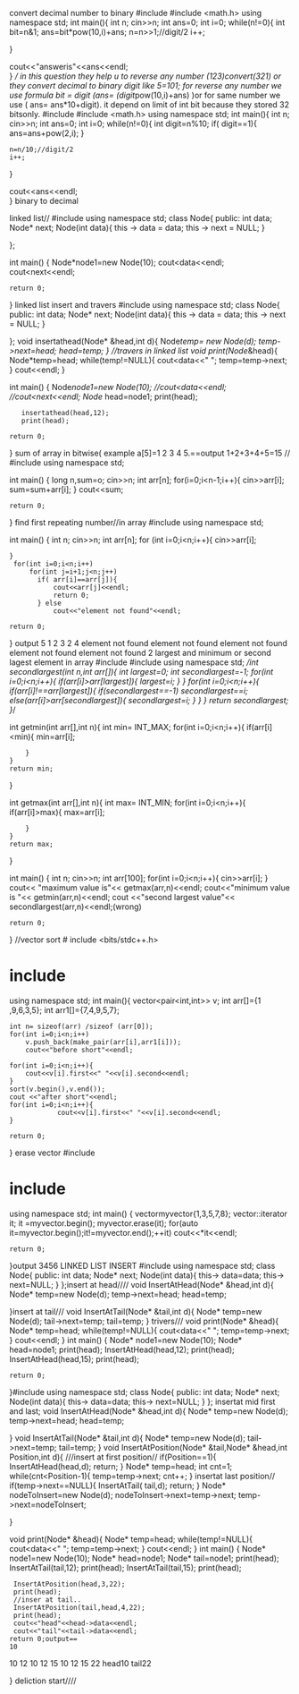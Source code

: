 convert decimal number to binary
#include <iostream>
#include <math.h>
using namespace std;
int main(){
	int n;
cin>>n;
int ans=0;
int i=0;
while(n!=0){
	int bit=n&1;
	ans=bit*pow(10,i)+ans;
	n=n>>1;//digit/2
	i++;
	
}

cout<<"answeris"<<ans<<endl;	
}
 */ in this question they help u to reverse any number  (123)convert(321)
 or they convert decimal to binary digit like 5=101; for reverse any number 
 we use formula bit = digit (ans= (digit*pow(10,i)+ans) )or for same number
 we use ( ans= ans*10+digit).
it depend on limit of int bit because they stored 32 bitsonly.
  #include <iostream>
#include <math.h>
using namespace std;
int main(){
	int n;
cin>>n;
int ans=0;
int i=0;
while(n!=0){
	int digit=n%10;
	if( digit==1){
		ans=ans+pow(2,i);
	}
	
	n=n/10;//digit/2
	i++;
	
}

cout<<ans<<endl;	
} binary to decimal
 
linked list//
	#include <iostream> 
using namespace std; 
 class Node{
    public:
    int data;
    Node* next;
  Node(int data){
      this -> data = data;
      this -> next = NULL;
  }
    
};

int main() {
     Node*node1=new Node(10);
     cout<<node1->data<<endl;
     cout<<node1->next<<endl;

    return 0;
}
linked list insert and travers
	#include <iostream> 
using namespace std; 
 class Node{
    public:
    int data;
    Node* next;
  Node(int data){
      this -> data = data;
      this -> next = NULL;
  }
    
};
 void insertathead(Node* &head,int d){
     Node*temp= new Node(d);
     temp->next=head;
     head=temp;
 } 
 //travers in linked list
 void print(Node*&head){
     Node*temp=head;
     while(temp!=NULL){
         cout<<temp->data<<" ";
         temp=temp->next;
     } 
     cout<<endl;
 }
      
int main() {
     Node*node1=new Node(10);
     //cout<<node1->data<<endl;
     //cout<<node1->next<<endl;
       Node* head=node1;
       print(head);
       
       insertathead(head,12);
       print(head);

    return 0;
} sum of array in bitwise( example a[5]=1 2 3 4 5.==output 1+2+3+4+5=15 //
	#include <iostream> 
using namespace std;

int main() {
    long n,sum=o;
    cin>>n;
    int arr[n];
    for(i=0;i<n-1;i++){
        cin>>arr[i];
        sum=sum+arr[i];
    } 
    cout<<sum;

    return 0;
 } 
	find first repeating number//in array
	#include <iostream> 
using namespace std;

int main() {
    int n;
    cin>>n;
    int arr[n];
    for (int i=0;i<n;i++){
          cin>>arr[i];
        
    } 
     for(int i=0;i<n;i++)
         for(int j=i+1;j<n;j++)
           if( arr[i]==arr[j]){
               cout<<arr[j]<<endl;
               return 0;
           } else
               cout<<"element not found"<<endl;
           
    return 0;
} output 5 
1 2 3 2 4
element not found
element not found
element not found
element not found
element not found
2
	largest and minimum or second lagest element in array
	#include <iostream>
#include <climits>
using namespace std;
  */int secondlargest(int n,int arr[]){
      int largest=0;
      int secondlargest=-1;
      for(int i=0;i<n;i++){
          if(arr[i]>arr[largest]){
              largest=i;
          }
      }
      for(int i=0;i<n;i++){
          if(arr[i]!==arr[largest]){
              if(secondlargest==-1)
               secondlargest==i;
               else(arr[i]>arr[secondlargest]){
                   secondlargest=i;
               }
          }
      }
      return secondlargest;
  }*/
  
   int getmin(int arr[],int n){
    int min= INT_MAX;
    for(int i=0;i<n;i++){
        if(arr[i]<min){
            min=arr[i];
            
        }
    }
    return min;
}

int getmax(int arr[],int n){
    int max= INT_MIN;
    for(int i=0;i<n;i++){
        if(arr[i]>max){
            max=arr[i];
            
        }
    }
    return max;
}

int main() {
    int n;
    cin>>n;
    int arr[100];
    for(int i=0;i<n;i++){
        cin>>arr[i];
    } 
    cout<< "maximum value is"<< getmax(arr,n)<<endl;
    cout<<"minimum value is "<< getmin(arr,n)<<endl;
    cout <<"second largest value"<< secondlargest(arr,n)<<endl;(wrong)        

    return 0;
}
	//vector sort
	# include <bits/stdc++.h>
# include <vector>
using namespace std;
int main(){
    vector<pair<int,int>> v;
    int arr[]={1 ,9,6,3,5};
    int arr1[]={7,4,9,5,7};
    
    int n= sizeof(arr) /sizeof (arr[0]);
    for(int i=0;i<n;i++)
        v.push_back(make_pair(arr[i],arr1[i]));
        cout<<"before short"<<endl;
    
    for(int i=0;i<n;i++){
        cout<<v[i].first<<" "<<v[i].second<<endl;
    }
    sort(v.begin(),v.end());
    cout <<"after short"<<endl;
    for(int i=0;i<n;i++){
                cout<<v[i].first<<" "<<v[i].second<<endl;
    }
    
    return 0;
}
erase vector
#include <iostream>
# include <vector>
using namespace std;
int main() {
      vector<int>myvector{1,3,5,7,8};
      vector<int>::iterator it;
      it =myvector.begin();
      myvector.erase(it);
      for(auto it=myvector.begin();it!=myvector.end();++it)
          cout<<*it<<endl;
      

    return 0;
}output  3456
	LINKED LIST INSERT
	#include <iostream>
using namespace std;
class Node{
	public:
	int data;
	Node* next;
	Node(int data){
		this-> data=data;
		this-> next=NULL;
	}
};insert at head////
 void InsertAtHead(Node* &head,int d){
 	Node* temp=new Node(d);
 	temp->next=head;
 	head=temp;
 	
 }insert at tail///
	void InsertAtTail(Node* &tail,int d){
     Node* temp=new Node(d);
     tail->next=temp;
     tail=temp;
 }
 trivers///
 void print(Node* &head){   
     Node* temp=head;
     while(temp!=NULL){
     cout<<temp->data<<" ";
     temp=temp->next;
   }
   cout<<endl;
 }
int main() {
	Node* node1=new Node(10);
	Node* head=node1;
	print(head);
	 InsertAtHead(head,12);
	 print(head);
	 InsertAtHead(head,15);
	 print(head);
	 
	return 0;
}#include <iostream>
using namespace std;
class Node{
	public:
	int data;
	Node* next;
	Node(int data){
		this-> data=data;
		this-> next=NULL;
	}
}; insertat mid first and last;
 void InsertAtHead(Node* &head,int d){
 	Node* temp=new Node(d);
 	temp->next=head;
 	head=temp;
 	
 }
 void InsertAtTail(Node* &tail,int d){
     Node* temp=new Node(d);
     tail->next=temp;
     tail=temp;
 }
 void InsertAtPosition(Node* &tail,Node* &head,int Position,int d){
	///insert at first position//
	if(Position==1){
         InsertAtHead(head,d);
         return;
	}
     Node* temp=head;
    int cnt=1;
     while(cnt<Position-1){
         temp=temp->next;
         cnt++;
     }
	insertat last position//
	if(temp->next==NULL){
         InsertAtTail( tail,d);
         return;
     }
     Node* nodeToInsert=new Node(d);
     nodeToInsert->next=temp->next;
     temp->next=nodeToInsert;
     
 }
 
 void print(Node* &head){
     Node* temp=head;
     while(temp!=NULL){
     cout<<temp->data<<" ";
     temp=temp->next;
   }
   cout<<endl;
 }
int main() {
	Node* node1=new Node(10);
	Node* head=node1;
	Node* tail=node1;
	print(head);
	 InsertAtTail(tail,12);
	 print(head);
	 InsertAtTail(tail,15);
	 print(head);
	 
	 InsertAtPosition(head,3,22);
	 print(head);
	 //inser at tail..
	 InsertAtPosition(tail,head,4,22);
	 print(head);
	 cout<<"head"<<head->data<<endl;
	 cout<<"tail"<<tail->data<<endl;
	return 0;output==
	10 
10 12 
10 12 15 
10 12 15 22 
head10
tail22

} deliction start////
